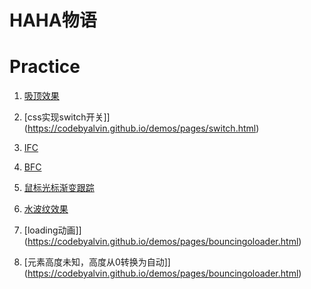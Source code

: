# HAHA物语

# Practice

1. [吸顶效果](https://codebyalvin.github.io/demos/pages/IntersectionObserver.html)

2. [css实现switch开关]](https://codebyalvin.github.io/demos/pages/switch.html)

3. [IFC](https://codebyalvin.github.io/demos/pages/IFC.html)

4. [BFC](https://codebyalvin.github.io/demos/pages/BFC.html)

5. [鼠标光标渐变跟踪](https://codebyalvin.github.io/demos/pages/mousetrack.html)

6. [水波纹效果](https://codebyalvin.github.io/demos/pages/wave.html)

7. [loading动画]](https://codebyalvin.github.io/demos/pages/bouncingoloader.html)

8. [元素高度未知，高度从0转换为自动]](https://codebyalvin.github.io/demos/pages/bouncingoloader.html)

